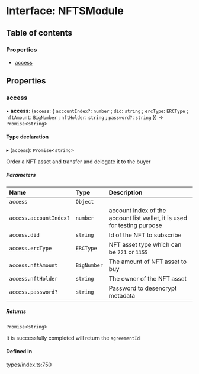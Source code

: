 # Interface: NFTSModule

## Table of contents

### Properties

- [access](NFTSModule.md#access)

## Properties

### access

• **access**: (`access`: { `accountIndex?`: `number` ; `did`: `string` ; `ercType`: `ERCType` ; `nftAmount`: `BigNumber` ; `nftHolder`: `string` ; `password?`: `string`  }) => `Promise`<`string`\>

#### Type declaration

▸ (`access`): `Promise`<`string`\>

Order a NFT asset and transfer and delegate it to the buyer

##### Parameters

| Name | Type | Description |
| :------ | :------ | :------ |
| `access` | `Object` |  |
| `access.accountIndex?` | `number` | account index of the account list wallet, it is used for testing purpose |
| `access.did` | `string` | Id of the NFT to subscribe |
| `access.ercType` | `ERCType` | NFT asset type which can be `721` or `1155` |
| `access.nftAmount` | `BigNumber` | The amount of NFT asset to buy |
| `access.nftHolder` | `string` | The owner of the NFT asset |
| `access.password?` | `string` | Password to desencrypt metadata |

##### Returns

`Promise`<`string`\>

It is successfully completed will return the `agreementId`

#### Defined in

[types/index.ts:750](https://github.com/nevermined-io/components-catalog/blob/b886bce/catalog/src/types/index.ts#L750)
